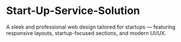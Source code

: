 # Start-Up-Service-Solution
A sleek and professional web design  tailored for startups — featuring responsive layouts, startup-focused sections, and modern UI/UX.
